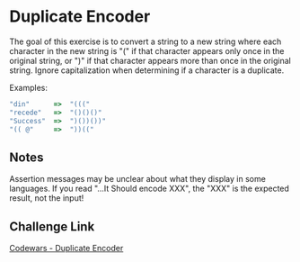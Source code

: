 # Duplicate Encoder

The goal of this exercise is to convert a string to a new string where each character in the new string is "(" if that character appears only once in the original string, or ")" if that character appears more than once in the original string. Ignore capitalization when determining if a character is a duplicate.

Examples:

```typescript
"din"      =>  "((("
"recede"   =>  "()()()"
"Success"  =>  ")())())"
"(( @"     =>  "))(("
```

## Notes

Assertion messages may be unclear about what they display in some languages. If you read "...It Should encode XXX", the "XXX" is the expected result, not the input!

## Challenge Link

[Codewars - Duplicate Encoder](https://www.codewars.com/kata/54b42f9314d9229fd6000d9c/typescript)

